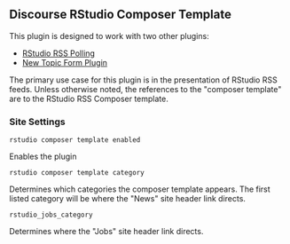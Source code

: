 ## Discourse RStudio Composer Template

This plugin is designed to work with two other plugins:

- [RStudio RSS Polling](https://github.com/paviliondev/rstudio-rss-polling)
- [New Topic Form Plugin](https://github.com/paviliondev/discourse-new-topic-form)

The primary use case for this plugin is in the presentation of RStudio RSS feeds. Unless otherwise noted, the references to the "composer template" are to the RStudio RSS Composer template.

### Site Settings

``rstudio composer template enabled``

Enables the plugin

``rstudio composer template category``

Determines which categories the composer template appears. The first listed category will be where the "News" site header link directs.

``rstudio_jobs_category``

Determines where the "Jobs" site header link directs.

